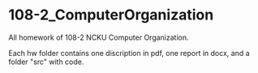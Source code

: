 # 108-2_ComputerOrganization
All homework of 108-2 NCKU Computer Organization.

Each  hw folder contains one discription in pdf, one report in docx, and a folder "src" with code.

